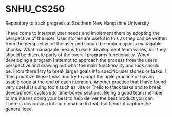 # SNHU_CS250
Repository to track progress at Southern New Hampshire University

I have come to interpret user needs and implement them by adopting the perspective of the user. User stories are useful in this as they can be written from the perspective of the user and should be broken up into managable chunks. What managable means to each development team varies, but they should be discrete parts of the overall programs functionality. When developing a program I attempt to approach the process from the users perspective and drawing out what the main functionality and look should be. From there I try to break larger goals into specific user stories or tasks. I then prioritize those tasks and try to adopt the agile practice of having usable code at the end of each itteration. Another practice that I have found very useful is using tools such as Jira or Trello to track tasks and to break development cycles into time-boxed sections. Being a good team member to me means doing your best to help deliver the best product you can. There is obviously a lot more nuance to that, but I think it capture the general idea. 